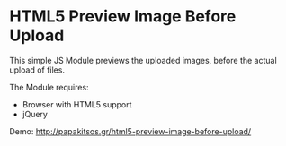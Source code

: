 HTML5 Preview Image Before Upload
===========

This simple JS Module previews the uploaded images, before the actual upload of files.

The Module requires:
- Browser with HTML5 support
- jQuery

Demo: http://papakitsos.gr/html5-preview-image-before-upload/
